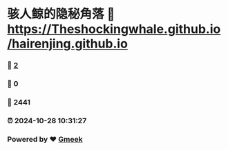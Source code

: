 # 骇人鲸的隐秘角落 :link: https://Theshockingwhale.github.io/hairenjing.github.io 
### :page_facing_up: [2](https://Theshockingwhale.github.io/hairenjing.github.io/tag.html) 
### :speech_balloon: 0 
### :hibiscus: 2441 
### :alarm_clock: 2024-10-28 10:31:27 
### Powered by :heart: [Gmeek](https://github.com/Meekdai/Gmeek)
